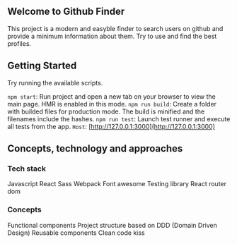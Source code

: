 ## Welcome to Github Finder

This project is a modern and easyble finder to search users on github and provide a minimum information about them. Try to use and find the best profiles.

## Getting Started

Try running the available scripts.

`npm start`: Run project and open a new tab on your browser to view the main page. HMR is enabled in this mode.
`npm run build`: Create a folder with builded files for production mode. The build is minified and the filenames include the hashes.
`npm run test`: Launch test runner and execute all tests from the app.
`Host`: [http://127.0.0.1:3000](http://127.0.0.1:3000)


## Concepts, technology and approaches

### Tech stack
Javascript
React
Sass
Webpack
Font awesome
Testing library
React router dom

### Concepts
Functional components
Project structure based on DDD (Domain Driven Design)
Reusable components
Clean code
kiss


